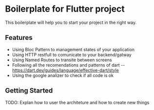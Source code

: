 # Boilerplate for Flutter project

This boilerplate will help you to start your project in the right way.

## Features

- Using Bloc Pattern to management states of your application
- Using HTTP restfull to comunicate to your backend/gatway
- Using Named Routes to transite between screens
- Following all the recomendations and patterns of dart
-- https://dart.dev/guides/language/effective-dart/style
- Using the google analizer to check if all code is ok

## Getting Started

TODO: Explan how to user the architeture and how to create new things
